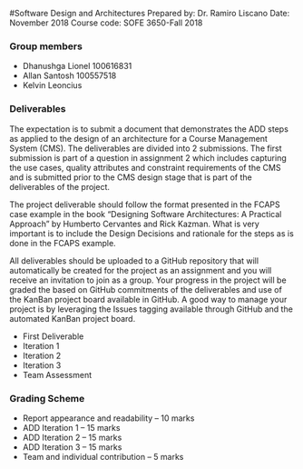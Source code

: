 #Software Design and Architectures
Prepared by: Dr. Ramiro Liscano 
Date: November 2018 
Course code: SOFE 3650-Fall 2018

### Group members
- Dhanushga Lionel 100616831
- Allan Santosh 100557518
- Kelvin Leoncius 

### Deliverables

The expectation is to submit a document that demonstrates the ADD steps as applied to the design of
an architecture for a Course Management System (CMS). The deliverables are divided into 2
submissions. The first submission is part of a question in assignment 2 which includes capturing the
use cases, quality attributes and constraint requirements of the CMS and is submitted prior to the
CMS design stage that is part of the deliverables of the project.

The project deliverable should follow the format presented in the FCAPS case example in the book
“Designing Software Architectures: A Practical Approach” by Humberto Cervantes and Rick
Kazman. What is very important is to include the Design Decisions and rationale for the steps as is
done in the FCAPS example.

All deliverables should be uploaded to a GitHub repository that will automatically be created for the
project as an assignment and you will receive an invitation to join as a group. Your progress in the
project will be graded the based on GitHub commitments of the deliverables and use of the KanBan
project board available in GitHub. A good way to manage your project is by leveraging the Issues
tagging available through GitHub and the automated KanBan project board.

- First Deliverable
- Iteration 1
- Iteration 2
- Iteration 3
- Team Assessment


### Grading Scheme
- Report appearance and readability – 10 marks
- ADD Iteration 1 – 15 marks
- ADD Iteration 2 – 15 marks
- ADD Iteration 3 – 15 marks
- Team and individual contribution – 5 marks
